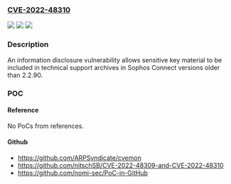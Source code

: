 ### [CVE-2022-48310](https://cve.mitre.org/cgi-bin/cvename.cgi?name=CVE-2022-48310)
![](https://img.shields.io/static/v1?label=Product&message=Sophos%20Connect%20Client&color=blue)
![](https://img.shields.io/static/v1?label=Version&message=%3C%202.2.90%20&color=brighgreen)
![](https://img.shields.io/static/v1?label=Vulnerability&message=n%2Fa&color=brighgreen)

### Description

An information disclosure vulnerability allows sensitive key material to be included in technical support archives in Sophos Connect versions older than 2.2.90.

### POC

#### Reference
No PoCs from references.

#### Github
- https://github.com/ARPSyndicate/cvemon
- https://github.com/nitschSB/CVE-2022-48309-and-CVE-2022-48310
- https://github.com/nomi-sec/PoC-in-GitHub

